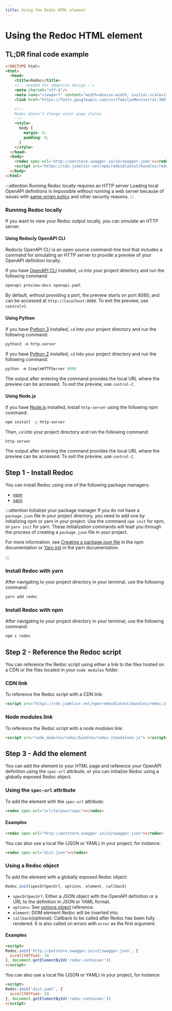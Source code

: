 ```yaml
---
title: Using the Redoc HTML element
---
```


# Using the Redoc HTML element

## TL;DR final code example

```html
<!DOCTYPE html>
<html>
  <head>
    <title>Redoc</title>
    <!-- needed for adaptive design -->
    <meta charset="utf-8"/>
    <meta name="viewport" content="width=device-width, initial-scale=1">
    <link href="https://fonts.googleapis.com/css?family=Montserrat:300,400,700|Roboto:300,400,700" rel="stylesheet">

    <!--
    Redoc doesn't change outer page styles
    -->
    <style>
      body {
        margin: 0;
        padding: 0;
      }
    </style>
  </head>
  <body>
    <redoc spec-url='http://petstore.swagger.io/v2/swagger.json'></redoc>
    <script src="https://cdn.jsdelivr.net/npm/redoc@latest/bundles/redoc.standalone.js"> </script>
  </body>
</html>

```

:::attention Running Redoc locally requires an HTTP server
Loading local OpenAPI definitions is impossible without running a web server because of issues with
[same-origin policy](https://developer.mozilla.org/en-US/docs/Web/Security/Same-origin_policy) and
other security reasons. 
:::

### Running Redoc locally

If you want to view your Redoc output locally, you can simulate an HTTP server.

#### Using Redocly OpenAPI CLI

Redocly OpenAPI CLI is an open source command-line tool that includes a command
for simulating an HTTP server to provide a preview of your OpenAPI definition locally.

If you have [OpenAPI CLI](https://redoc.ly/docs/cli/#installation-and-usage) installed, `cd` into your
project directory and run the following command:

```bash
openapi preview-docs openapi.yaml
```

By default, without providing a port, the preview starts on port 8080, and can be accessed at `http://localhost:8080`.
To exit the preview, use `control+C`.

#### Using Python

If you have [Python 3](https://www.python.org/downloads/) installed, `cd` into your
project directory and run the following command:

```python
python3 -m http.server
```

If you have [Python 2](https://www.python.org/downloads/) installed, `cd` into your
project directory and run the following command:

```python
python -m SimpleHTTPServer 8000
```

The output after entering the command provides the local URL where the preview can be accessed.
To exit the preview, use `control-C`.

#### Using Node.js

If you have [Node.js](https://nodejs.org/en/download/) installed, install `http-server`
using the following npm command:

```bash
npm install -g http-server
```

Then, `cd` into your project directory and run the following command:

```node
http-server
```

The output after entering the command provides the local URL where the preview can be accessed.
To exit the preview, use `control-C`.

## Step 1 - Install Redoc

You can install Redoc using one of the following package managers:

- [npm](https://docs.npmjs.com/about-npm)
- [yarn](https://classic.yarnpkg.com/en/docs/getting-started)

:::attention Initialize your package manager
If you do not have a `package.json` file in your project directory,
you need to add one by initializing npm or yarn in your project. Use the command `npm init` for npm,
or `yarn init` for yarn. These initialization commands will lead you through the process
of creating a `package.json` file in your project. 

For more information, see 
[Creating a package.json file](https://docs.npmjs.com/creating-a-package-json-file)
in the npm documentation or [Yarn init](https://classic.yarnpkg.com/en/docs/cli/init/)
in the yarn documentation.

:::

### Install Redoc with yarn

After navigating to your project directory in your terminal, use the following command: 

```sh
yarn add redoc
```

### Install Redoc with npm

After navigating to your project directory in your terminal, use the following command: 

```sh
npm i redoc
```

## Step 2 - Reference the Redoc script

You can reference the Redoc script using either a link to the files hosted on a CDN
or the files located in your `node modules` folder.

### CDN link

To reference the Redoc script with a CDN link:

```html
<script src="https://cdn.jsdelivr.net/npm/redoc@latest/bundles/redoc.standalone.js"> </script>
```

### Node modules link

To reference the Redoc script with a node modules link:

```html
<script src="node_modules/redoc/bundles/redoc.standalone.js"> </script>
```

## Step 3 - Add the <redoc> element

You can add the <redoc> element to your HTML page and reference your OpenAPI
definition using the `spec-url` attribute, or you can initialize Redoc using
a globally exposed Redoc object.

### Using the `spec-url` attribute

To add the <redoc> element with the `spec-url` attribute:

```html
<redoc spec-url="url/to/your/spec"></redoc>
```

#### Examples

```html
<redoc spec-url="http://petstore.swagger.io/v2/swagger.json"></redoc>
```

You can also use a local file (JSON or YAML) in your project, for instance:

```html
<redoc spec-url="dist.json"></redoc>
```

### Using a Redoc object

To add the <redoc> element with a globally exposed Redoc object:

```js
Redoc.init(specOrSpecUrl, options, element, callback)
```
- `specOrSpecUrl`: Either a JSON object with the OpenAPI definition or a URL to the
  definition in JSON or YAML format.
- `options`: See [options object](https://redoc.ly/docs/api-reference-docs/configuration/) reference.
- `element`: DOM element Redoc will be inserted into.
- `callback`(optional): Callback to be called after Redoc has been fully rendered.
  It is also called on errors with `error` as the first argument.

#### Examples

```html
<script>
Redoc.init('http://petstore.swagger.io/v2/swagger.json', {
  scrollYOffset: 50
}, document.getElementById('redoc-container'))
</script>
```

You can also use a local file (JSON or YAML) in your project, for instance:

```html
<script>
Redoc.init('dist.yaml', {
  scrollYOffset: 50
}, document.getElementById('redoc-container'))
</script>
```
